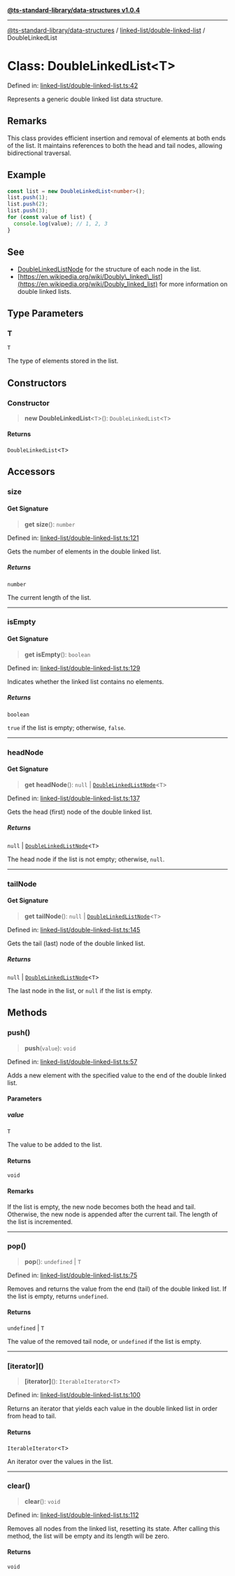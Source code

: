 [**@ts-standard-library/data-structures v1.0.4**](../../../README.md)

***

[@ts-standard-library/data-structures](../../../modules.md) / [linked-list/double-linked-list](../README.md) / DoubleLinkedList

# Class: DoubleLinkedList\<T\>

Defined in: [linked-list/double-linked-list.ts:42](https://github.com/gabaudette/ts-stdlib/blob/ea80ba1db09c741e99f8cb19e94e5a29b81b623b/packages/data-structures/src/linked-list/double-linked-list.ts#L42)

Represents a generic double linked list data structure.

## Remarks

This class provides efficient insertion and removal of elements at both ends of the list.
It maintains references to both the head and tail nodes, allowing bidirectional traversal.

## Example

```typescript
const list = new DoubleLinkedList<number>();
list.push(1);
list.push(2);
list.push(3);
for (const value of list) {
  console.log(value); // 1, 2, 3
}
```

## See

 - [DoubleLinkedListNode](DoubleLinkedListNode.md) for the structure of each node in the list.
 - [https://en.wikipedia.org/wiki/Doubly\_linked\_list](https://en.wikipedia.org/wiki/Doubly_linked_list) for more information on double linked lists.

## Type Parameters

### T

`T`

The type of elements stored in the list.

## Constructors

### Constructor

> **new DoubleLinkedList**\<`T`\>(): `DoubleLinkedList`\<`T`\>

#### Returns

`DoubleLinkedList`\<`T`\>

## Accessors

### size

#### Get Signature

> **get** **size**(): `number`

Defined in: [linked-list/double-linked-list.ts:121](https://github.com/gabaudette/ts-stdlib/blob/ea80ba1db09c741e99f8cb19e94e5a29b81b623b/packages/data-structures/src/linked-list/double-linked-list.ts#L121)

Gets the number of elements in the double linked list.

##### Returns

`number`

The current length of the list.

***

### isEmpty

#### Get Signature

> **get** **isEmpty**(): `boolean`

Defined in: [linked-list/double-linked-list.ts:129](https://github.com/gabaudette/ts-stdlib/blob/ea80ba1db09c741e99f8cb19e94e5a29b81b623b/packages/data-structures/src/linked-list/double-linked-list.ts#L129)

Indicates whether the linked list contains no elements.

##### Returns

`boolean`

`true` if the list is empty; otherwise, `false`.

***

### headNode

#### Get Signature

> **get** **headNode**(): `null` \| [`DoubleLinkedListNode`](DoubleLinkedListNode.md)\<`T`\>

Defined in: [linked-list/double-linked-list.ts:137](https://github.com/gabaudette/ts-stdlib/blob/ea80ba1db09c741e99f8cb19e94e5a29b81b623b/packages/data-structures/src/linked-list/double-linked-list.ts#L137)

Gets the head (first) node of the double linked list.

##### Returns

`null` \| [`DoubleLinkedListNode`](DoubleLinkedListNode.md)\<`T`\>

The head node if the list is not empty; otherwise, `null`.

***

### tailNode

#### Get Signature

> **get** **tailNode**(): `null` \| [`DoubleLinkedListNode`](DoubleLinkedListNode.md)\<`T`\>

Defined in: [linked-list/double-linked-list.ts:145](https://github.com/gabaudette/ts-stdlib/blob/ea80ba1db09c741e99f8cb19e94e5a29b81b623b/packages/data-structures/src/linked-list/double-linked-list.ts#L145)

Gets the tail (last) node of the double linked list.

##### Returns

`null` \| [`DoubleLinkedListNode`](DoubleLinkedListNode.md)\<`T`\>

The last node in the list, or `null` if the list is empty.

## Methods

### push()

> **push**(`value`): `void`

Defined in: [linked-list/double-linked-list.ts:57](https://github.com/gabaudette/ts-stdlib/blob/ea80ba1db09c741e99f8cb19e94e5a29b81b623b/packages/data-structures/src/linked-list/double-linked-list.ts#L57)

Adds a new element with the specified value to the end of the double linked list.

#### Parameters

##### value

`T`

The value to be added to the list.

#### Returns

`void`

#### Remarks

If the list is empty, the new node becomes both the head and tail.
Otherwise, the new node is appended after the current tail.
The length of the list is incremented.

***

### pop()

> **pop**(): `undefined` \| `T`

Defined in: [linked-list/double-linked-list.ts:75](https://github.com/gabaudette/ts-stdlib/blob/ea80ba1db09c741e99f8cb19e94e5a29b81b623b/packages/data-structures/src/linked-list/double-linked-list.ts#L75)

Removes and returns the value from the end (tail) of the double linked list.
If the list is empty, returns `undefined`.

#### Returns

`undefined` \| `T`

The value of the removed tail node, or `undefined` if the list is empty.

***

### \[iterator\]()

> **\[iterator\]**(): `IterableIterator`\<`T`\>

Defined in: [linked-list/double-linked-list.ts:100](https://github.com/gabaudette/ts-stdlib/blob/ea80ba1db09c741e99f8cb19e94e5a29b81b623b/packages/data-structures/src/linked-list/double-linked-list.ts#L100)

Returns an iterator that yields each value in the double linked list in order from head to tail.

#### Returns

`IterableIterator`\<`T`\>

An iterator over the values in the list.

***

### clear()

> **clear**(): `void`

Defined in: [linked-list/double-linked-list.ts:112](https://github.com/gabaudette/ts-stdlib/blob/ea80ba1db09c741e99f8cb19e94e5a29b81b623b/packages/data-structures/src/linked-list/double-linked-list.ts#L112)

Removes all nodes from the linked list, resetting its state.
After calling this method, the list will be empty and its length will be zero.

#### Returns

`void`
